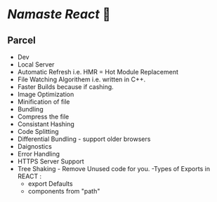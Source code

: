 # _Namaste React_ 🚀

## Parcel

- Dev
- Local Server
- Automatic Refresh i.e. HMR = Hot Module Replacement
- File Watching Algorithem i.e. written in C++.
- Faster Builds because if cashing.
- Image Optimization
- Minification of file
- Bundling
- Compress the file
- Consistant Hashing
- Code Splitting
- Differential Bundling - support older browsers
- Daignostics
- Error Handling
- HTTPS Server Support
- Tree Shaking - Remove Unused code for you.
  -Types of Exports in REACT :
  - export Defaults
  - components from "path"
